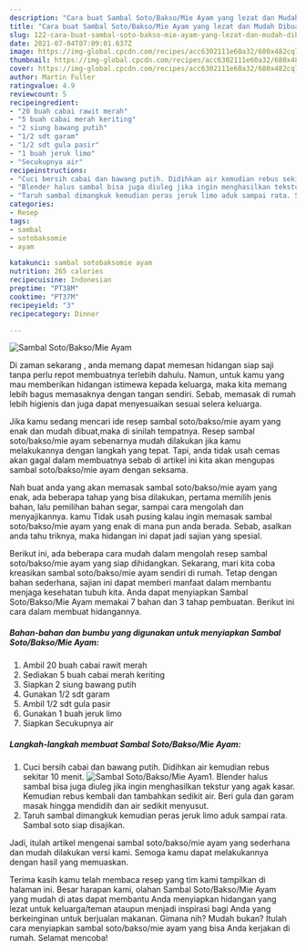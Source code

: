 ```yaml
---
description: "Cara buat Sambal Soto/Bakso/Mie Ayam yang lezat dan Mudah Dibuat"
title: "Cara buat Sambal Soto/Bakso/Mie Ayam yang lezat dan Mudah Dibuat"
slug: 122-cara-buat-sambal-soto-bakso-mie-ayam-yang-lezat-dan-mudah-dibuat
date: 2021-07-04T07:09:01.637Z
image: https://img-global.cpcdn.com/recipes/acc6302111e60a32/680x482cq70/sambal-sotobaksomie-ayam-foto-resep-utama.jpg
thumbnail: https://img-global.cpcdn.com/recipes/acc6302111e60a32/680x482cq70/sambal-sotobaksomie-ayam-foto-resep-utama.jpg
cover: https://img-global.cpcdn.com/recipes/acc6302111e60a32/680x482cq70/sambal-sotobaksomie-ayam-foto-resep-utama.jpg
author: Martin Fuller
ratingvalue: 4.9
reviewcount: 5
recipeingredient:
- "20 buah cabai rawit merah"
- "5 buah cabai merah keriting"
- "2 siung bawang putih"
- "1/2 sdt garam"
- "1/2 sdt gula pasir"
- "1 buah jeruk limo"
- "Secukupnya air"
recipeinstructions:
- "Cuci bersih cabai dan bawang putih. Didihkan air kemudian rebus sekitar 10 menit."
- "Blender halus sambal bisa juga diuleg jika ingin menghasilkan tekstur yang agak kasar. Kemudian rebus kembali dan tambahkan sedikit air. Beri gula dan garam masak hingga mendidih dan air sedikit menyusut."
- "Taruh sambal dimangkuk kemudian peras jeruk limo aduk sampai rata. Sambal soto siap disajikan."
categories:
- Resep
tags:
- sambal
- sotobaksomie
- ayam

katakunci: sambal sotobaksomie ayam 
nutrition: 265 calories
recipecuisine: Indonesian
preptime: "PT38M"
cooktime: "PT37M"
recipeyield: "3"
recipecategory: Dinner

---
```



![Sambal Soto/Bakso/Mie Ayam](https://img-global.cpcdn.com/recipes/acc6302111e60a32/680x482cq70/sambal-sotobaksomie-ayam-foto-resep-utama.jpg)

Di zaman  sekarang , anda memang dapat memesan hidangan siap saji tanpa perlu repot membuatnya terlebih dahulu. Namun, untuk kamu yang mau memberikan hidangan istimewa kepada keluarga, maka kita memang lebih bagus memasaknya dengan tangan sendiri. Sebab, memasak di rumah lebih higienis dan juga dapat menyesuaikan sesuai selera keluarga.

Jika kamu sedang mencari ide resep sambal soto/bakso/mie ayam yang enak dan mudah dibuat,maka di sinilah tempatnya. Resep sambal soto/bakso/mie ayam  sebenarnya mudah dilakukan jika kamu melakukannya dengan langkah yang tepat. Tapi, anda tidak usah cemas akan gagal dalam membuatnya 
sebab di artikel ini kita akan mengupas sambal soto/bakso/mie ayam dengan seksama.  



Nah buat anda yang akan memasak sambal soto/bakso/mie ayam yang enak, ada beberapa tahap yang bisa dilakukan, pertama memilih jenis bahan, lalu pemilihan bahan segar, sampai cara mengolah dan menyajikannya. kamu Tidak usah pusing kalau ingin memasak sambal soto/bakso/mie ayam yang enak di mana pun anda berada. Sebab, asalkan anda  tahu triknya, maka hidangan ini dapat jadi sajian yang spesial.

Berikut ini, ada beberapa cara mudah dalam mengolah resep sambal soto/bakso/mie ayam yang siap dihidangkan. Sekarang, mari kita coba kreasikan sambal soto/bakso/mie ayam sendiri di rumah. Tetap dengan bahan sederhana, sajian ini dapat memberi manfaat dalam membantu menjaga kesehatan tubuh kita. Anda dapat menyiapkan Sambal Soto/Bakso/Mie Ayam memakai 7 bahan dan 3 tahap pembuatan. Berikut ini cara dalam membuat hidangannya.

<!--inarticleads1-->

##### Bahan-bahan dan bumbu yang digunakan untuk menyiapkan Sambal Soto/Bakso/Mie Ayam:

1. Ambil 20 buah cabai rawit merah
1. Sediakan 5 buah cabai merah keriting
1. Siapkan 2 siung bawang putih
1. Gunakan 1/2 sdt garam
1. Ambil 1/2 sdt gula pasir
1. Gunakan 1 buah jeruk limo
1. Siapkan Secukupnya air




<!--inarticleads2-->

##### Langkah-langkah membuat Sambal Soto/Bakso/Mie Ayam:

1. Cuci bersih cabai dan bawang putih. Didihkan air kemudian rebus sekitar 10 menit.
<img src="https://img-global.cpcdn.com/steps/c480d761f03c565a/160x128cq70/sambal-sotobaksomie-ayam-langkah-memasak-1-foto.jpg" alt="Sambal Soto/Bakso/Mie Ayam">1. Blender halus sambal bisa juga diuleg jika ingin menghasilkan tekstur yang agak kasar. Kemudian rebus kembali dan tambahkan sedikit air. Beri gula dan garam masak hingga mendidih dan air sedikit menyusut.
1. Taruh sambal dimangkuk kemudian peras jeruk limo aduk sampai rata. Sambal soto siap disajikan.




Jadi, itulah artikel mengenai  sambal soto/bakso/mie ayam  yang sederhana dan mudah dilakukan versi kami. Semoga kamu dapat melakukannya dengan hasil yang memuaskan. 

Terima kasih kamu telah membaca resep yang tim kami tampilkan di halaman ini. Besar harapan kami, olahan  Sambal Soto/Bakso/Mie Ayam yang mudah di atas dapat membantu Anda menyiapkan hidangan yang lezat untuk keluarga/teman ataupun menjadi inspirasi bagi Anda yang berkeinginan untuk berjualan makanan. Gimana nih? Mudah bukan? Itulah cara menyiapkan sambal soto/bakso/mie ayam yang bisa Anda kerjakan di rumah. Selamat mencoba!

